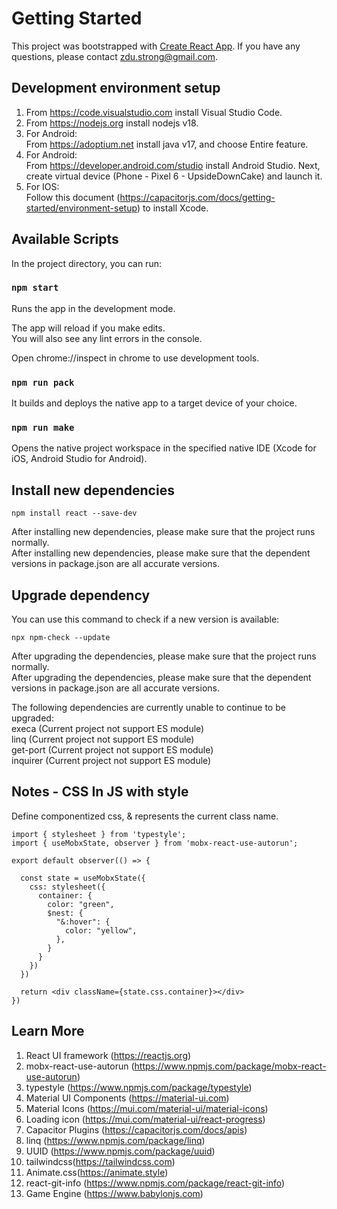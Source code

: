 # Getting Started

This project was bootstrapped with [Create React App](https://github.com/facebook/create-react-app). If you have any questions, please contact zdu.strong@gmail.com.<br/>

## Development environment setup
1. From https://code.visualstudio.com install Visual Studio Code.<br/>
2. From https://nodejs.org install nodejs v18.<br/>
3. For Android:<br/>
From https://adoptium.net install java v17, and choose Entire feature.<br/>
4. For Android:<br/>
From https://developer.android.com/studio install Android Studio. Next, create virtual device (Phone - Pixel 6 - UpsideDownCake) and launch it.<br/>
5. For IOS:<br/>
Follow this document (https://capacitorjs.com/docs/getting-started/environment-setup) to install Xcode.<br/>

## Available Scripts

In the project directory, you can run:<br/>

### `npm start`

Runs the app in the development mode.<br/>

The app will reload if you make edits.<br/>
You will also see any lint errors in the console.<br/>

Open chrome://inspect in chrome to use development tools.<br/>

### `npm run pack`

It builds and deploys the native app to a target device of your choice.<br/>

### `npm run make`

Opens the native project workspace in the specified native IDE (Xcode for iOS, Android Studio for Android).<br/>

## Install new dependencies

    npm install react --save-dev

After installing new dependencies, please make sure that the project runs normally.<br/>
After installing new dependencies, please make sure that the dependent versions in package.json are all accurate versions.<br/>

## Upgrade dependency

You can use this command to check if a new version is available:<br/>

    npx npm-check --update

After upgrading the dependencies, please make sure that the project runs normally.<br/>
After upgrading the dependencies, please make sure that the dependent versions in package.json are all accurate versions.<br/>

The following dependencies are currently unable to continue to be upgraded:<br/>
execa (Current project not support ES module)<br/>
linq (Current project not support ES module)<br/>
get-port (Current project not support ES module)<br/>
inquirer (Current project not support ES module)<br/>

## Notes - CSS In JS with style

Define componentized css, & represents the current class name.

    import { stylesheet } from 'typestyle';
    import { useMobxState, observer } from 'mobx-react-use-autorun';

    export default observer(() => {

      const state = useMobxState({
        css: stylesheet({
          container: {
            color: "green",
            $nest: {
              "&:hover": {
                color: "yellow",
              },
            }
          }
        })
      })

      return <div className={state.css.container}></div>
    })

## Learn More

1. React UI framework (https://reactjs.org)<br/>
2. mobx-react-use-autorun (https://www.npmjs.com/package/mobx-react-use-autorun)
3. typestyle (https://www.npmjs.com/package/typestyle)<br/>
4. Material UI Components (https://material-ui.com)<br/>
5. Material Icons (https://mui.com/material-ui/material-icons)<br/>
6. Loading icon (https://mui.com/material-ui/react-progress)<br/>
7. Capacitor Plugins (https://capacitorjs.com/docs/apis)<br/>
8. linq (https://www.npmjs.com/package/linq)<br/>
9. UUID (https://www.npmjs.com/package/uuid)<br/>
10. tailwindcss(https://tailwindcss.com)<br/>
11. Animate.css(https://animate.style)<br/>
12. react-git-info (https://www.npmjs.com/package/react-git-info)
13. Game Engine (https://www.babylonjs.com)
